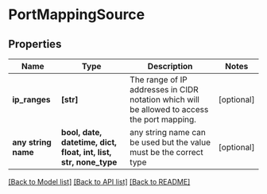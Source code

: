 # PortMappingSource


## Properties
Name | Type | Description | Notes
------------ | ------------- | ------------- | -------------
**ip_ranges** | **[str]** | The range of IP addresses in CIDR notation which will be allowed to access the port mapping. | [optional] 
**any string name** | **bool, date, datetime, dict, float, int, list, str, none_type** | any string name can be used but the value must be the correct type | [optional]

[[Back to Model list]](../README.md#documentation-for-models) [[Back to API list]](../README.md#documentation-for-api-endpoints) [[Back to README]](../README.md)


